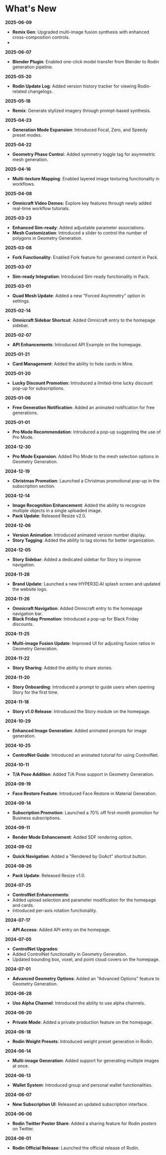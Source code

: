 # **What's New**

**2025-06-09**

- **Remix Gen**: Upgraded multi-image fusion synthesis with enhanced cross-composition controls.
- 
**2025-06-07**

- **Blender Plugin**: Enabled one-click model transfer from Blender to Rodin generation pipeline.

**2025-05-20**

- **Rodin Update Log**: Added version history tracker for viewing Rodin-related changelogs.

**2025-05-18**

- **Remix**: Generate stylized imagery through prompt-based synthesis.

**2025-04-23**

- **Generation Mode Expansion**: Introduced Focal, Zero, and Speedy preset modes.

**2025-04-22**

- **Geometry Phase Contro**l: Added symmetry toggle tag for asymmetric mesh generation.

**2025-04-16**

- **Multi-texture Mapping**: Enabled layered image texturing functionality in workflows.

**2025-04-08**

- **Omnicraft Video Demos:** Explore key features through newly added real-time workflow tutorials.

**2025-03-23**

- **Enhanced Sim-ready**: Added adjustable parameter associations.
- **Mesh Customization**: Introduced a slider to control the number of polygons in Geometry Generation.

**2025-03-08**

- **Fork Functionality**: Enabled Fork feature for generated content in Pack.

**2025-03-07**

- **Sim-ready Integration**: Introduced Sim-ready functionality in Pack.

**2025-03-01**

- **Quad Mesh Update**: Added a new "Forced Asymmetry" option in settings.

**2025-02-14**

- **Omnicraft Sidebar Shortcut**: Added Omnicraft entry to the homepage sidebar.

**2025-02-07**

- **API Enhancements**: Introduced API Example on the homepage.

**2025-01-21**

- **Card Management**: Added the ability to hide cards in Mine.

**2025-01-20**

- **Lucky Discount Promotion**: Introduced a limited-time lucky discount pop-up for subscriptions.

**2025-01-06**

- **Free Generation Notification**: Added an animated notification for free generations.

**2025-01-01**

- **Pro Mode Recommendation**: Introduced a pop-up suggesting the use of Pro Mode.

**2024-12-30**

- **Pro Mode Expansion**: Added Pro Mode to the mesh selection options in Geometry Generation.

**2024-12-19**

- **Christmas Promotion**: Launched a Christmas promotional pop-up in the subscription section.

**2024-12-14**

- **Image Recognition Enhancement**: Added the ability to recognize multiple objects in a single uploaded image.
- **Pack Update**: Released Resize v2.0.

**2024-12-06**

- **Version Animation**: Introduced animated version number display.
- **Story Tagging**: Added the ability to tag stories for better organization.

**2024-12-05**

- **Story Sidebar**: Added a dedicated sidebar for Story to improve navigation.

**2024-11-28**

- **Brand Update**: Launched a new HYPER3D.AI splash screen and updated the website logo.

**2024-11-26**

- **Omnicraft Navigation**: Added Omnicraft entry to the homepage navigation bar.
- **Black Friday Promotion**: Introduced a pop-up for Black Friday discounts.

**2024-11-25**

- **Multi-image Fusion Update**: Improved UI for adjusting fusion ratios in Geometry Generation.

**2024-11-22**

- **Story Sharing**: Added the ability to share stories.

**2024-11-20**

- **Story Onboarding**: Introduced a prompt to guide users when opening Story for the first time.

**2024-11-18**

- **Story v1.0 Release**: Introduced the Story module on the homepage.

**2024-10-29**

- **Enhanced Image Generation**: Added animated prompts for image generation.

**2024-10-25**

- **ControlNet Guide**: Introduced an animated tutorial for using ControlNet.

**2024-10-11**

- **T/A Pose Addition**: Added T/A Pose support in Geometry Generation.

**2024-09-19**

- **Face Restore Feature**: Introduced Face Restore in Material Generation.

**2024-09-14**

- **Subscription Promotion**: Launched a 70% off first-month promotion for Business subscriptions.

**2024-09-11**

- **Render Mode Enhancement**: Added SDF rendering option.

**2024-09-02**

- **Quick Navigation**: Added a "Rendered by GoAct" shortcut button.

**2024-08-26**

- **Pack Update**: Released Resize v1.0.

**2024-07-25**

- **ControlNet Enhancements**:
- Added upload selection and parameter modification for the homepage and cards.
- Introduced per-axis rotation functionality.

**2024-07-17**

- **API Access**: Added API entry on the homepage.

**2024-07-05**

- **ControlNet Upgrades**:
- Added ControlNet functionality in Geometry Generation.
- Updated bounding box, voxel, and point cloud covers on the homepage.

**2024-07-01**

- **Advanced Geometry Options**: Added an "Advanced Options" feature to Geometry Generation.

**2024-06-28**

- **Use Alpha Channel**: Introduced the ability to use alpha channels.

**2024-06-20**

- **Private Mode**: Added a private production feature on the homepage.

**2024-06-18**

- **Rodin Weight Presets**: Introduced weight preset generation in Rodin.

**2024-06-14**

- **Multi-image Generation**: Added support for generating multiple images at once.

**2024-06-13**

- **Wallet System**: Introduced group and personal wallet functionalities.

**2024-06-07**

- **New Subscription UI**: Released an updated subscription interface.

**2024-06-06**

- **Rodin Twitter Poster Share**: Added a sharing feature for Rodin posters on Twitter.

**2024-06-01**

- **Rodin Official Release**: Launched the official release of Rodin.
